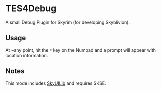 # TES4Debug

A small Debug Plugin for Skyrim (for developing Skyblivion).

## Usage

At ~any point, hit the `*` key on the Numpad and a prompt will appear with location information.

## Notes

This mode includes [SkyUILib](https://www.nexusmods.com/skyrim/mods/57308?tab=description) and requires SKSE.
